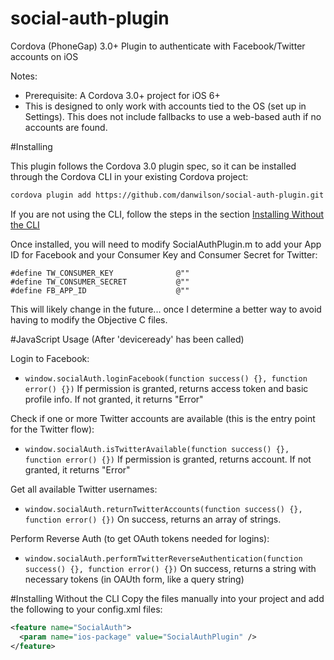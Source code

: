 social-auth-plugin
=======================

Cordova (PhoneGap) 3.0+ Plugin to authenticate with Facebook/Twitter accounts on iOS 

Notes:
* Prerequisite: A Cordova 3.0+ project for iOS 6+
* This is designed to only work with accounts tied to the OS (set up in Settings).  This does not include fallbacks to use a web-based auth if no accounts are found. 

#Installing

This plugin follows the Cordova 3.0 plugin spec, so it can be installed through the Cordova CLI in your existing Cordova project:
```bash
cordova plugin add https://github.com/danwilson/social-auth-plugin.git
```
If you are not using the CLI, follow the steps in the section [Installing Without the CLI](#nocli)

Once installed, you will need to modify SocialAuthPlugin.m to add your App ID for Facebook and your Consumer Key and Consumer Secret for Twitter:
```
#define TW_CONSUMER_KEY              @""
#define TW_CONSUMER_SECRET           @""
#define FB_APP_ID                    @""
```
This will likely change in the future... once I determine a better way to avoid having to modify the Objective C files.

#JavaScript Usage
(After 'deviceready' has been called)

Login to Facebook:
* `window.socialAuth.loginFacebook(function success() {}, function error() {})` 
If permission is granted, returns access token and basic profile info. If not granted, it returns "Error"

Check if one or more Twitter accounts are available (this is the entry point for the Twitter flow):
* `window.socialAuth.isTwitterAvailable(function success() {}, function error() {})` 
If permission is granted, returns account. If not granted, it returns "Error"

Get all available Twitter usernames:
* `window.socialAuth.returnTwitterAccounts(function success() {}, function error() {})`
On success, returns an array of strings.

Perform Reverse Auth (to get OAuth tokens needed for logins):
* `window.socialAuth.performTwitterReverseAuthentication(function success() {}, function error() {})` 
On success, returns a string with necessary tokens (in OAUth form, like a query string)


#Installing Without the CLI <a name="nocli"></a>
Copy the files manually into your project and add the following to your config.xml files:
```xml  
<feature name="SocialAuth">  
  <param name="ios-package" value="SocialAuthPlugin" />  
</feature> 
```
